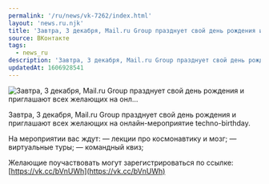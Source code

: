 ```yaml
---
permalink: '/ru/news/vk-7262/index.html'
layout: 'news.ru.njk'
title: 'Завтра, 3 декабря, Mail.ru Group празднует свой день рождения и приглашают всех желающих на онл…'
source: ВКонтакте
tags:
  - news_ru
description: 'Завтра, 3 декабря, Mail.ru Group празднует свой день рождения и приглашают всех желающих на онл…'
updatedAt: 1606928541
---
```

![Завтра, 3 декабря, Mail.ru Group празднует свой день рождения и приглашают всех желающих на онл…](https://sun9-3.userapi.com/impg/ZZVZ_N-IY8wwXJd7mk--jBpDjJURjC9nezUx-w/opTcXpXvYPI.jpg?size=1280x720&quality=96&sign=e71c2b61e1a9f00f079c4c1a3ff69d05&c_uniq_tag=bA4DKRmI6mfwQAcGEUqJ_ofFaoQ9mpe9heJH4lD3smw&type=album)

Завтра, 3 декабря, Mail.ru Group празднует свой день рождения и приглашают всех желающих на онлайн-мероприятие techno-birthday.

На мероприятии вас ждут:
— лекции про космонавтику и мозг;
— виртуальные туры;
— командный квиз;

Желающие поучаствовать могут зарегистрироваться по ссылке:  [https://vk.cc/bVnUWh](https://vk.cc/bVnUWh)

